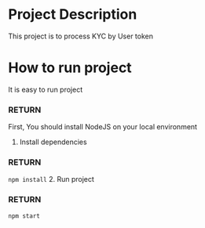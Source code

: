 # Project Description
This project is to process KYC by User token

# How to run project
It is easy to run project
### RETURN
First, You should install NodeJS on your local environment

1. Install dependencies
### RETURN
```npm install```
2. Run project
### RETURN
```npm start```


